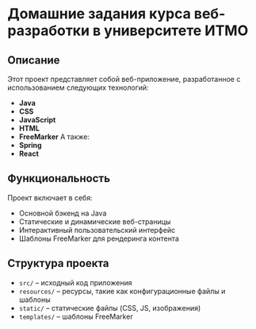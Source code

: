 # Домашние задания курса веб-разработки в университете ИТМО
## Описание

Этот проект представляет собой веб-приложение, разработанное с использованием следующих технологий:
- **Java**
- **CSS**
- **JavaScript**
- **HTML**
- **FreeMarker**
А также:
- **Spring**
- **React**

## Функциональность

Проект включает в себя:
- Основной бэкенд на Java
- Статические и динамические веб-страницы
- Интерактивный пользовательский интерфейс
- Шаблоны FreeMarker для рендеринга контента

## Структура проекта

- `src/` – исходный код приложения
- `resources/` – ресурсы, такие как конфигурационные файлы и шаблоны
- `static/` – статические файлы (CSS, JS, изображения)
- `templates/` – шаблоны FreeMarker
